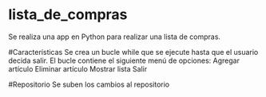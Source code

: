 # lista_de_compras
Se realiza una app en Python para realizar una lista de compras. 

#Características
Se crea un bucle while que se ejecute hasta que el usuario decida salir.
El bucle contiene el siguiente menú de opciones:
Agregar artículo
Eliminar artículo
Mostrar lista
Salir

#Repositorio
Se suben los cambios al repositorio
